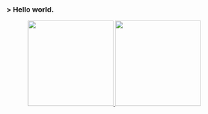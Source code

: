 
<!--
**un3481/un3481** is a ✨ _special_ ✨ repository because its `README.md` (this file) appears on your GitHub profile.

Here are some ideas to get you started:

- 🔭 I’m currently working on ...
- 🌱 I’m currently learning ...
- 👯 I’m looking to collaborate on ...
- 🤔 I’m looking for help with ...
- 💬 Ask me about ...
- 📫 How to reach me: ...
- 😄 Pronouns: ...
- ⚡ Fun fact: ...
-->

### > Hello world.

<div align="center" display="inline-block">
  <a href="https://github.com/un3481">
  <img height="200em" src="https://github-readme-stats.vercel.app/api?username=un3481&show_icons=true&theme=aura&include_all_commits=true&count_private=true&nocache=14" />
  <img height="200em" src="https://github-readme-stats.vercel.app/api/top-langs/?username=un3481&layout=compact&langs_count=8&theme=aura&nocache=14" />
</div>
